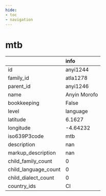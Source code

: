 ```yaml
---
hide:
- toc
- navigation
---
```

# mtb
|                      | info         |
|:---------------------|:-------------|
| id                   | anyi1244     |
| family_id            | atla1278     |
| parent_id            | anyi1246     |
| name                 | Anyin Morofo |
| bookkeeping          | False        |
| level                | language     |
| latitude             | 6.1627       |
| longitude            | -4.64232     |
| iso639P3code         | mtb          |
| description          | nan          |
| markup_description   | nan          |
| child_family_count   | 0            |
| child_language_count | 0            |
| child_dialect_count  | 0            |
| country_ids          | CI           |